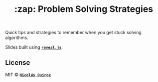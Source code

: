 <h1 align="center">:zap: Problem Solving Strategies</h1>

<br>

Quick tips and strategies to remember when you get stuck solving algorithms. 

Slides built using **[`reveal.js`](https://github.com/hakimel/reveal.js)**.

## License

MIT © **[`Nicolás Quiroz`](https://nicolasquiroz.com)**
